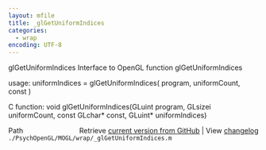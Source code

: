 ```yaml
---
layout: mfile
title: _glGetUniformIndices
categories:
  - wrap
encoding: UTF-8
---
```


glGetUniformIndices  Interface to OpenGL function glGetUniformIndices

usage:  uniformIndices = glGetUniformIndices\( program, uniformCount, const \)

C function:  void glGetUniformIndices\(GLuint program, GLsizei uniformCount, const GLchar\* const, GLuint\* uniformIndices\)


<div class="code_header" style="text-align:right;">
  <span style="float:left;">Path&nbsp;&nbsp;</span> <span class="counter">Retrieve <a href=
  "https://raw.github.com/Psychtoolbox-3/Psychtoolbox-3/beta/./PsychOpenGL/MOGL/wrap/_glGetUniformIndices.m">current version from GitHub</a> | View <a href=
  "https://github.com/Psychtoolbox-3/Psychtoolbox-3/commits/beta/./PsychOpenGL/MOGL/wrap/_glGetUniformIndices.m">changelog</a></span>
</div>
<div class="code">
  <code>./PsychOpenGL/MOGL/wrap/_glGetUniformIndices.m</code>
</div>
